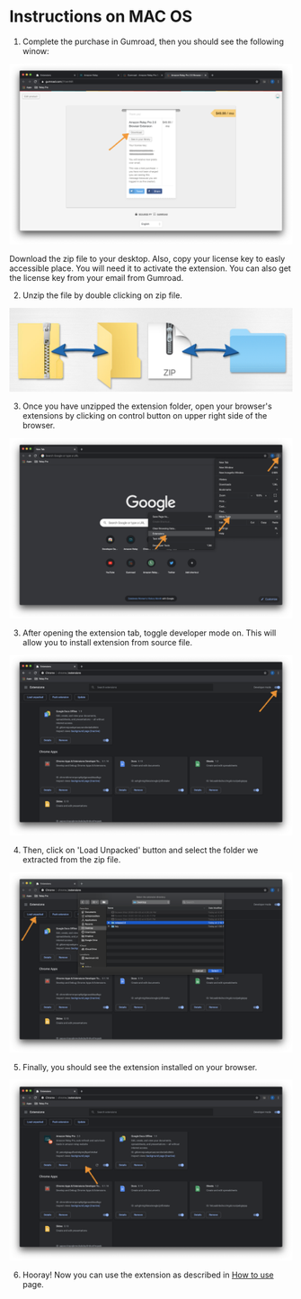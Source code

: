 # Instructions on MAC OS

1. Complete the purchase in Gumroad, then you should see the following winow:

![alt text](./img/installation/license-key.png "Purchase page")
 
Download the zip file to your desktop. Also, copy your license key to easly accessible place. You will need it to activate the extension. You can also get the license key from your email from Gumroad.

2. Unzip the file by double clicking on zip file. 

![alt text](./img/installation/unzip-pic.png "Zipped extension")  

3. Once you have unzipped the extension folder, open your browser's extensions by clicking on control button on upper right side of the browser.

![alt text](./img/installation/open-extensions.png "Open extension page")

3. After opening the extension tab, toggle developer mode on. This will allow you to install extension from source file.

![alt text](./img/installation/toggle-on.png "Open extension page")

4. Then, click on 'Load Unpacked' button and select the folder we extracted from the zip file.

![alt text](./img/installation/select-file.png "Load the extension")

5. Finally, you should see the extension installed on your browser. 

![alt text](./img/installation/loaded.png "Load the extension")

6. Hooray! Now you can use the extension as described in [How to use](https://faraday-techno.github.io/relay-pro/#/using) page.

